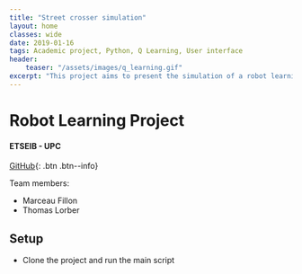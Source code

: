 ```yaml
---
title: "Street crosser simulation"
layout: home
classes: wide
date: 2019-01-16
tags: Academic project, Python, Q Learning, User interface
header:
    teaser: "/assets/images/q_learning.gif"
excerpt: "This project aims to present the simulation of a robot learning how to cross a road with multiple roads."
---
```



# Robot Learning Project
#### ETSEIB - UPC

[GitHub](https://github.com/MarceauFillon/StreetCrosserPython){: .btn .btn--info}

Team members:
- Marceau Fillon
- Thomas Lorber

## Setup
- Clone the project and run the main script